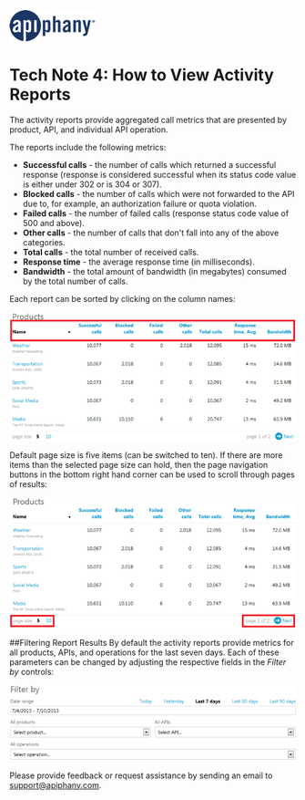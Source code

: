 ![](images/logo.png)

# Tech Note 4: How to View Activity Reports

The activity reports provide aggregated call metrics that are presented by product, API, and individual API operation.

The reports include the following metrics:

- **Successful calls** - the number of calls which returned a successful response (response is considered successful when its status code value is either under 302 or is 304 or 307). 
- **Blocked calls** - the number of calls which were not forwarded to the API due to, for example, an authorization failure or quota violation. 
- **Failed calls** - the number of failed calls (response status code value of 500 and above).
- **Other calls** - the number of calls that don't fall into any of the above categories.
- **Total calls** - the total number of received calls.
- **Response time** - the average response time (in milliseconds).
- **Bandwidth** - the total amount of bandwidth (in megabytes) consumed by the total number of calls.

Each report can be sorted by clicking on the column names:

![](images/tn04_01_sorting.png)

Default page size is five items (can be switched to ten). If there are more items than the selected page size can hold, then the page navigation buttons in the bottom right hand corner can be used to scroll through pages of results:

![](images/tn04_02_pages.png)

##Filtering Report Results
By default the activity reports provide metrics for all products, APIs, and operations for the last seven days. Each of these parameters can be changed by adjusting the respective fields in the *Filter by* controls:

![](images/tn04_01_filtering.png)

Please provide feedback or request assistance by sending an email to [support@apiphany.com](mailto:support@apiphany.com).

